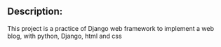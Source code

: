 ## Description: 
This project is a practice of Django web framework to implement a web blog, with python, Django, html and css
              
